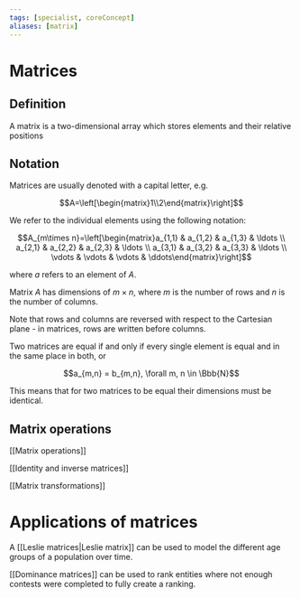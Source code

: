 ```yaml
---
tags: [specialist, coreConcept]
aliases: [matrix]
---
```


# Matrices

## Definition

A matrix is a two-dimensional array which stores elements and their relative positions

## Notation

Matrices are usually denoted with a capital letter, e.g.

$$A=\left[\begin{matrix}1\\2\end{matrix}\right]$$

We refer to the individual elements using the following notation:

$$A_{m\times n}=\left[\begin{matrix}a_{1,1} & a_{1,2} & a_{1,3} & \ldots \\ a_{2,1} & a_{2,2} & a_{2,3} & \ldots \\ a_{3,1} & a_{3,2} & a_{3,3} & \ldots \\ \vdots & \vdots & \vdots & \ddots\end{matrix}\right]$$

where $a$ refers to an element of $A$.

Matrix $A$ has dimensions of $m\times n$, where $m$ is the number of rows and $n$ is the number of columns.

Note that rows and columns are reversed with respect to the Cartesian plane - in matrices, rows are written before columns.

Two matrices are equal if and only if every single element is equal and in the same place in both, or 

$$a_{m,n} = b_{m,n}, \forall m, n \in \Bbb{N}$$

This means that for two matrices to be equal their dimensions must be identical.

## Matrix operations
[[Matrix operations]]

[[Identity and inverse matrices]]

[[Matrix transformations]]

# Applications of matrices
A [[Leslie matrices|Leslie matrix]] can be used to model the different age groups of a population over time.

[[Dominance matrices]] can be used to rank entities where not enough contests were completed to fully create a ranking.